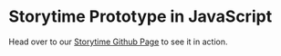 # Storytime Prototype in JavaScript

Head over to our [Storytime Github Page](http://daphantom.github.io/storytime/webroot/) to see it in action.
